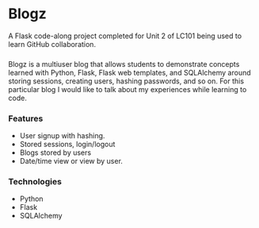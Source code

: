 # Blogz
A Flask code-along project completed for Unit 2 of LC101 being used to learn GitHub collaboration.

###
Blogz is a multiuser blog that allows students to demonstrate concepts learned with Python, Flask, Flask web templates, and SQLAlchemy around storing sessions, creating users, hashing passwords, and so on. For this particular blog I would like to talk about my experiences while learning to code.

### Features
* User signup with hashing.
* Stored sessions, login/logout
* Blogs stored by users
* Date/time view or view by user.

### Technologies
* Python
* Flask
* SQLAlchemy

